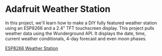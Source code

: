 # Adafruit Weather Station

In this project, we'll learn how to make a DIY fully featured weather station using an ESP8266 and a 2.4" TFT touchscreen display. This project pulls weather data using the Wunderground API. It displays the date, time, current weather conditionals, 4-day forecast and even moon phases.

[ESP8266 Weather Station](https://learn.adafruit.com/wifi-weather-station-with-tft-display?view=all)